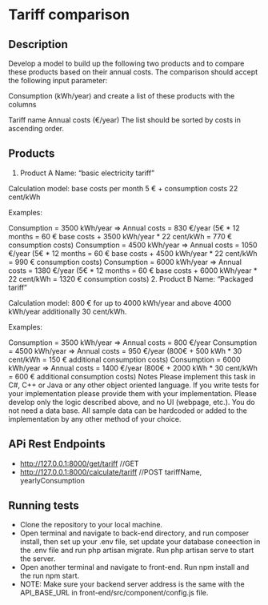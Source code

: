 
# Tariff comparison

## Description

Develop a model to build up the following two products and to compare these products based on their annual costs. The comparison should accept the following input parameter:

Consumption (kWh/year)
and create a list of these products with the columns

Tariff name
Annual costs (€/year)
The list should be sorted by costs in ascending order.

## Products

1. Product A
Name: “basic electricity tariff”

Calculation model: base costs per month 5 € + consumption costs 22 cent/kWh

Examples:

Consumption = 3500 kWh/year => Annual costs = 830 €/year (5€ * 12 months = 60 € base costs + 3500 kWh/year * 22 cent/kWh = 770 € consumption costs)
Consumption = 4500 kWh/year => Annual costs = 1050 €/year (5€ * 12 months = 60 € base costs + 4500 kWh/year * 22 cent/kWh = 990 € consumption costs)
Consumption = 6000 kWh/year => Annual costs = 1380 €/year (5€ * 12 months = 60 € base costs + 6000 kWh/year * 22 cent/kWh = 1320 € consumption costs)
2. Product B
Name: “Packaged tariff”

Calculation model: 800 € for up to 4000 kWh/year and above 4000 kWh/year additionally 30 cent/kWh.

Examples:

Consumption = 3500 kWh/year => Annual costs = 800 €/year
Consumption = 4500 kWh/year => Annual costs = 950 €/year (800€ + 500 kWh * 30 cent/kWh = 150 € additional consumption costs)
Consumption = 6000 kWh/year => Annual costs = 1400 €/year (800€ + 2000 kWh * 30 cent/kWh = 600 € additional consumption costs)
Notes
Please implement this task in C#, C++ or Java or any other object oriented language. If you write tests for your implementation please provide them with your implementation. Please develop only the logic described above, and no UI (webpage, etc.). You do not need a data base. All sample data can be hardcoded or added to the implementation by any other method of your choice.

## APi Rest Endpoints

- http://127.0.0.1:8000/get/tariff  //GET
- http://127.0.0.1:8000/calculate/tariff     //POST tariffName, yearlyConsumption



## Running tests

* Clone the repository to your local machine.
* Open terminal and navigate to back-end directory, and run composer install, then set up your .env file, set update your database coneection in the .env file and run php artisan migrate. Run php artisan serve to start the server.
* Open another terminal and navigate to front-end. Run npm install and the run npm start.
* NOTE: Make sure your backend server address is the same with the API_BASE_URL in front-end/src/component/config.js file.





